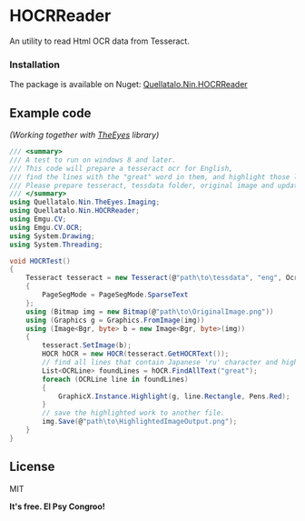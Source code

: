 # HOCRReader

An utility to read Html OCR data from Tesseract.

### Installation

The package is available on Nuget: [Quellatalo.Nin.HOCRReader](https://www.nuget.org/packages/Quellatalo.Nin.HOCRReader)

## Example code
_(Working together with [TheEyes](https://github.com/quellatalo/TheEyes) library)_
```cs
/// <summary>
/// A test to run on windows 8 and later.
/// This code will prepare a tesseract ocr for English,
/// find the lines with the "great" word in them, and highlight those lines as another new image file.
/// Please prepare tesseract, tessdata folder, original image and update the parameters accordingly.
/// </summary>
using Quellatalo.Nin.TheEyes.Imaging;
using Quellatalo.Nin.HOCRReader;
using Emgu.CV;
using Emgu.CV.OCR;
using System.Drawing;
using System.Threading;

void HOCRTest()
{
    Tesseract tesseract = new Tesseract(@"path\to\tessdata", "eng", OcrEngineMode.TesseractLstmCombined)
    {
        PageSegMode = PageSegMode.SparseText
    };
    using (Bitmap img = new Bitmap(@"path\to\OriginalImage.png"))
    using (Graphics g = Graphics.FromImage(img))
    using (Image<Bgr, byte> b = new Image<Bgr, byte>(img))
    {
        tesseract.SetImage(b);
        HOCR hOCR = new HOCR(tesseract.GetHOCRText());
		// find all lines that contain Japanese 'ru' character and highlight them
        List<OCRLine> foundLines = hOCR.FindAllText("great");
        foreach (OCRLine line in foundLines)
        {
            GraphicX.Instance.Highlight(g, line.Rectangle, Pens.Red);
        }
		// save the highlighted work to another file.
        img.Save(@"path\to\HighlightedImageOutput.png");
    }
}
```

License
----

MIT


**It's free. El Psy Congroo!**
